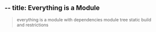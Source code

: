 --
title: Everything is a Module
---
> everything is a module with dependencies
> module tree
> static build and restrictions
